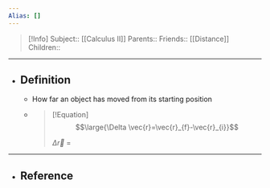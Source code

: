 ```yaml
---
Alias: []
---
```

> [!Info]
> Subject:: [[Calculus II]]
> Parents:: 
> Friends:: [[Distance]]
> Children:: 
---
- ## Definition
	- How far an object has moved from its starting position
	- > [!Equation]
	  > $$\large{\Delta \vec{r}=\vec{r}_{f}-\vec{r}_{i}}$$
	  > 
	  > $\Delta \vec{r}$ = 
---
- ## Reference